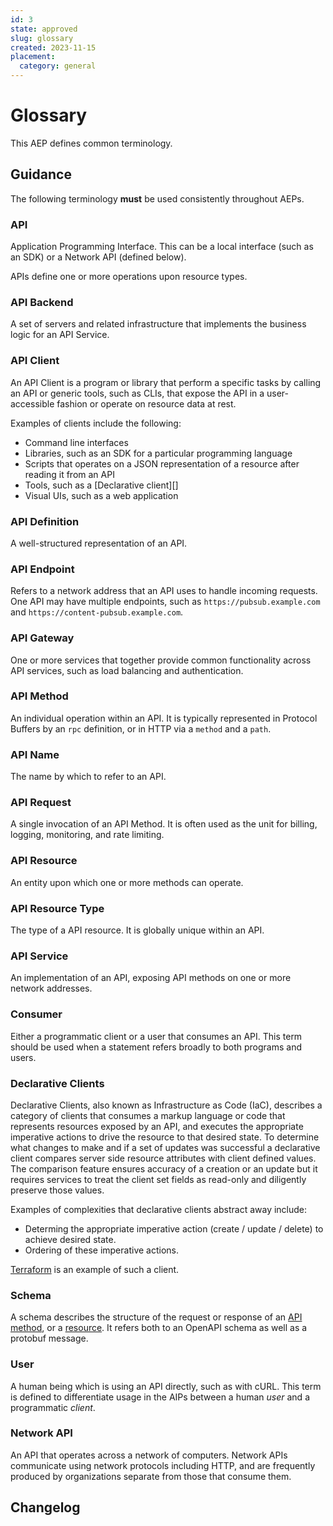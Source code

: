 ```yaml
---
id: 3
state: approved
slug: glossary
created: 2023-11-15
placement:
  category: general
---
```

# Glossary

This AEP defines common terminology.

## Guidance

The following terminology **must** be used consistently throughout AEPs.

### API

Application Programming Interface. This can be a local interface (such as an
SDK) or a Network API (defined below).

APIs define one or more operations upon resource types.

### API Backend

A set of servers and related infrastructure that implements the business logic
for an API Service.

### API Client

An API Client is a program or library that perform a specific tasks by calling
an API or generic tools, such as CLIs, that expose the API in a user-accessible
fashion or operate on resource data at rest.

Examples of clients include the following:

- Command line interfaces
- Libraries, such as an SDK for a particular programming language
- Scripts that operates on a JSON representation of a resource after reading it
  from an API
- Tools, such as a [Declarative client][]
- Visual UIs, such as a web application

### API Definition

A well-structured representation of an API.

### API Endpoint

Refers to a network address that an API uses to handle incoming requests. One
API may have multiple endpoints, such as `https://pubsub.example.com` and
`https://content-pubsub.example.com`.

### API Gateway

One or more services that together provide common functionality across API
services, such as load balancing and authentication.

### API Method

An individual operation within an API. It is typically represented in Protocol
Buffers by an `rpc` definition, or in HTTP via a `method` and a `path`.

### API Name

The name by which to refer to an API.

### API Request

A single invocation of an API Method. It is often used as the unit for billing,
logging, monitoring, and rate limiting.

### API Resource

An entity upon which one or more methods can operate.

### API Resource Type

The type of a API resource. It is globally unique within an API.

### API Service

An implementation of an API, exposing API methods on one or more network
addresses.

### Consumer

Either a programmatic client or a user that consumes an API. This term should
be used when a statement refers broadly to both programs and users.

### Declarative Clients

Declarative Clients, also known as Infrastructure as Code (IaC), describes a
category of clients that consumes a markup language or code that represents
resources exposed by an API, and executes the appropriate imperative actions to
drive the resource to that desired state. To determine what changes to make and
if a set of updates was successful a declarative client compares server side
resource attributes with client defined values. The comparison feature ensures
accuracy of a creation or an update but it requires services to treat the
client set fields as read-only and diligently preserve those values.

Examples of complexities that declarative clients abstract away include:

- Determing the appropriate imperative action (create / update / delete) to
  achieve desired state.
- Ordering of these imperative actions.

[Terraform][] is an example of such a client.

### Schema

A schema describes the structure of the request or response of an [API
method](#api-method), or a [resource](#api-resource). It refers both to an
OpenAPI schema as well as a protobuf message.

### User

A human being which is using an API directly, such as with cURL. This term is
defined to differentiate usage in the AIPs between a human _user_ and a
programmatic _client_.

### Network API

An API that operates across a network of computers. Network APIs communicate
using network protocols including HTTP, and are frequently produced by
organizations separate from those that consume them.

[declarative clients]: #declarative-clients
[terraform]: https://www.terraform.io/

## Changelog
